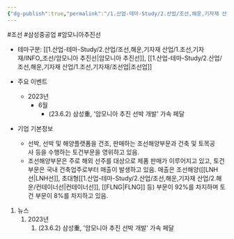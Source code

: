 ```yaml
---
{"dg-publish":true,"permalink":"/1.산업-테마-Study/2.산업/조선,해운,기자재 산업/1.조선,기자재/종목/삼성중공업/","created":"2024-11-20T21:02:29.313+09:00","updated":"2025-06-26T16:58:11.598+09:00"}
---
```


 #조선 #삼성중공업 #암모니아추진선

- 테마구분: [[1.산업-테마-Study/2.산업/조선,해운,기자재 산업/1.조선,기자재/INFO_조선/암모니아 추진선\|암모니아 추진선]], [[1.산업-테마-Study/2.산업/조선,해운,기자재 산업/1.조선,기자재/조선업\|조선업]]


- 주요 이벤트
	- 2023년
		- 6월
			- (23.6.2) 삼성重, '암모니아 추진 선박 개발' 가속 페달[](https://it.chosun.com/site/data/html_dir/2023/06/01/2023060101099.html#)


- 기업 기본정보
	- 선박, 선박 및 해양플랫폼을 건조, 판매하는 조선해양부문과 건축 및 토목공사 등을 수행하는 토건부문을 영위하고 있음. 
	- 조선해양부문은 주로 해외 선주를 대상으로 제품 판매가 이루어지고 있고, 토건부문은 국내 건축업주로부터 매출이 발생하고 있음. 매출은 조선해양([[LNH선\|LNH선]], 초대형[[1.산업-테마-Study/2.산업/조선,해운,기자재 산업/2.해운/컨테이너선\|컨테이너선]], [[FLNG\|FLNG]] 등) 부문이 92%를 차지하며 토건 부문이 8%를 차지하고 있음.

1. 뉴스
	1. 2023년
		1. (23.6.2) 삼성重, '암모니아 추진 선박 개발' 가속 페달[](https://it.chosun.com/site/data/html_dir/2023/06/01/2023060101099.html#)